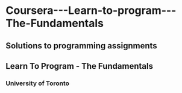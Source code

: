 # Coursera---Learn-to-program---The-Fundamentals

## Solutions to programming assignments 
## Learn To Program - The Fundamentals
### University of Toronto
